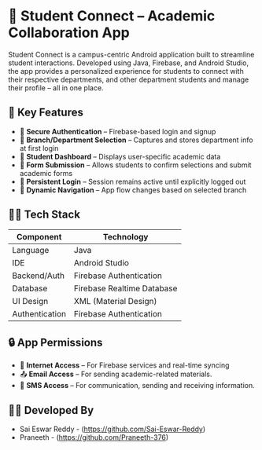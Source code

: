 # 🚨 Student Connect – Academic Collaboration App

Student Connect is a campus-centric Android application built to streamline student interactions. Developed using Java, Firebase, and Android Studio, the app provides a personalized experience for students to connect with their respective departments, and other department students and manage their profile – all in one place.

## 📱 Key Features

- 🔐 **Secure Authentication** – Firebase-based login and signup
- 🏫 **Branch/Department Selection** – Captures and stores department info at first login
- 👤 **Student Dashboard** – Displays user-specific academic data
- 📝 **Form Submission** – Allows students to confirm selections and submit academic forms
- 🔁 **Persistent Login** – Session remains active until explicitly logged out
- 🧭 **Dynamic Navigation** – App flow changes based on selected branch
  
## 🧑‍💻 Tech Stack

| Component       | Technology                  |
|----------------|-----------------------------|
| Language        | Java                        |
| IDE             | Android Studio              |
| Backend/Auth    | Firebase Authentication     |
| Database        | Firebase Realtime Database  |
| UI Design       | XML (Material Design)       |
| Authentication  | Firebase Authentication     |


## 🔒 App Permissions

- 📶 **Internet Access** – For Firebase services and real-time syncing
- 📤 **Email Access** – For sending academic-related materials. 
- 💬 **SMS Access** – For communication, sending and receiving information.

## 👨‍💻 Developed By

- Sai Eswar Reddy - (https://github.com/Sai-Eswar-Reddy)  
- Praneeth - (https://github.com/Praneeth-376)




